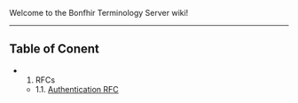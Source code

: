 Welcome to the Bonfhir Terminology Server wiki!


***


## Table of Conent

 * 1. RFCs
     * 1.1. [Authentication RFC](https://github.com/bonfhir/terminology-server/wiki/Authentication-RFC)